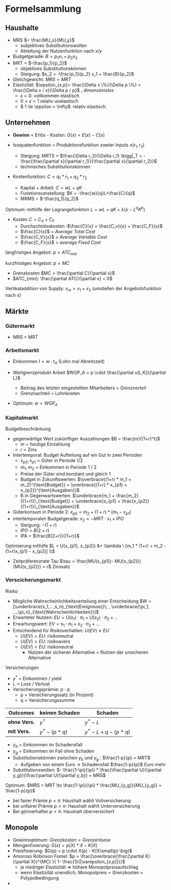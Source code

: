 # Formelsammlung

## Haushalte

- MRS $= \frac{MU_x}{MU_y}$
    - subjektives Substitutionswollen
    - Ableitung der Nutzenfunktion nach x/y
- Budgetgerade: $B = p_1 x_1+p_2 x_2$
- MRT = $-\frac{p_1}{p_2}$
    - objektives Substitutionskönnen
    - Steigung: $x_2 = -\frac{p_1}{p_2} x_1 + \frac{B}{p_2}$
- Gleichgewicht: $MRS =MRT$
- Elastizität: $\epsilon_{x,p}= \frac{\Delta x \%}{\Delta p \%} = \frac{\Delta x / x}{\Delta p / p}$ , *dimensionslos*
    - $\epsilon = 0$: vollkommen elastisch
    - $0 < \epsilon < 1$ relativ unelastisch
    - $ 1 \le \epsilon < \infty$: relativ elastisch

## Unternehmen

- **Gewinn** = Erlös - Kosten: $G(x) = E(x) - C(x)$
- Isoquatenfunktion = Produktionsfunktion zweier Inputs $x(r_1,r_2)$
    - Steigung: MRTS = $\frac{\Delta r_2}{\Delta r_1} \bigg|_T = -\frac{\frac{\partial x}{\partial r_1}}{\frac{\partial x}{\partial r_2}}$
    - technisches Substitutionskönnen

- Kostenfunktion: $C = q_1 * r_1 + q_2 * r_2$
    - Kapital + Arbeit: $C = wL+qK$
    - Funktionsumstellung: $K = -\frac{w}{q}L+\frac{C}{q}$
    - MRMS = $-\frac{q_1}{q_2}$

Optimum: mithilfe der Lagrangefunktion $L = wL+qK + \lambda (x-L^a K^b)$

- Kosten $C = C_V + C_F$
    - Durchschnitsskosten :$\frac{C}{x} = \frac{C_v}{x} + \frac{C_F}{x}$
    - $\frac{C}{x}$ = *Average Total Cost*
    - $\frac{C_V}{x}$ = *Average Variable Cost*
    - $\frac{C_F}{x}$ = *average Fixed Cost*

langfristiges Angebot: $p = ATC_{min}$

kurzfrisitges Angebot: $p = MC$

- Grenzkosten $MC = \frac{\partial C}{\partial x}$ 
- $ATC_{min}: \frac{\partial ATC}{\partial x} = 0$

Vertikaladdition von Supply: $x_m = x_1+x_2$ (umstellen der Angebotsfunktion nach x)

## Märkte

### Gütermarkt

- MRS = MRT

### Arbeitsmarkt

- Einkommen $I = w \cdot t_A$ (Lohn mal Abreitszeit) 

- Wertgrenzprodukt Arbeit $WGP_A = p \cdot \frac{\partial x(L,K)}{\partial L}$
    - Beitrag des letzten eingestellten Mitarbeiters = *Grenzvorteil*
    - Grenznachteil = Lohnkosten
- Optimum: $w = WGP_A$

### Kapitalmarkt

Budgetbeschränkung

- gegenwärtige Wert zukünftiger Auszahlungen $B = \frac{m}{(1+r)^t}$
    - *m* = heutige Einzahlung
    - *r* = Zins
- Intertemporal: Budget Aufteilung auf ein Gut in zwei Perioden
    - $x_{p2}, x_{p1}$ = Güter in Periode 1/2
    - $m_1,m_2$ = Einkommen in Periode 1 / 2
    - Preise der Güter sind konstant und gleich 1
    - Budget in Zukunftswerten: $\overbrace{(1+r) * m_1 + m_2}^{\text{Budget}} = \overbrace{(1+r) * x_{p1} + x_{p2}}^{\text{Ausgaben}}$
    - B in Gegenwartswerten: $\underbrace{m_1 + \frac{m_2}{(1+r)}}_{\text{Budget}} = \underbrace{x_{p1} + \frac{x_{p2}}{(1+r)}}_{\text{Ausgaben}}$
- Güterkonsum in Periode 2: $x_{p2} = m_2 + (1+r)*(m_1-x_{p1})$
- intertemporalen Budgetgerade: $x_2 = -MRT \cdot x_1 + IPO$ 
    - Steigung: $- (1+r)$
    - IPO = $B(2+r)$
    - IPA = $\frac{B(2+r)}{(1+r)}$

Optimierung mithilfe $L = U(x_{p1}, x_{p2}) &+ \lambda \ [m_1 * (1+r) + m_2 - (1+r)x_{p1} - x_{p2}] \\$

- Zeitpräferenzrate Tau  $\tau = \frac{MU(x_{p1})- MU(x_{p2})}{MU(x_{p2})} = r$ Zinssatz 

### Verscicherungsmarkt

Risiko

- Mögliche Wahrscheinlichkeitsverteilung einer Entscheidung $W = [\underbrace{s_1,...,s_n}_{\text{Ereignisse}}\; , \underbrace{\pi_1, ...,\pi_n}_{\text{Wahrscheinlichkeiten}}]$
- Erwarteter Nutzen: $EU = U(s_1) \cdot \pi_1 + U(s_2) \cdot \pi_2 + ...$
- Erwartungswert: $EV = s_1 \cdot \pi_1 + s_2 \cdot \pi_2 + ...$
- Entscheidend für Risikoverhalten: $U(EV) \neq EU$
    - $U(EV) = EU$: risikoneutral
    - $U(EV) > EU$: risikoavers
    - $U(EV) < EU$: risikoneutral
        - Nutzen der sicheren Alternative < Nutzen der unsicheren Alternative

Versicherungen

- $y^*$ = Einkommen / yield
- L = Loss / Verlust
- Versicherungsprämie: $p \cdot q$
    - p = Versicherungssatz (in Prozent)
    - q = Versicherungssumme

| Outcomes       | keinen Schaden | Schaden             |
| -------------- | -------------- | ------------------- |
| **ohne Vers.** | $y^*$          | $y^* -L$            |
| **mit Vers.**  | $y^*- (p*q)$   | $y^* - L+q - (p*q)$ |

- $y_b$ = Einkommen im Schadensfall
- $y_g$ = Einkommen im Fall ohne Schaden
- Substitutionskönnen zwischen $y_b$ und $y_g$ : $\frac{1-p}{p} = MRT$
    - Aufgeben von einem Euro -> Schadensfall $\frac{1-p}{p}$ Euro mehr
- Substitutionswollen: $- \frac{1-\pi}{\pi} * \frac{\frac{\partial U}{\partial y_g}}{\frac{\partial U}{\partial y_b}} = MRS$

Optimum: $MRS = MRT \to \frac{1-\pi}{\pi} * \frac{MU_{y_g}}{MU_{y_g}} = \frac{1-p}{p}$

- bei fairer Prämie $p = \pi$: Haushalt wählt Vollversicherung
- bei unfairer Prämie $p > \pi$: Haushalt wählt Unterversicherung
- Bei gönnerhafter $p < \pi$: Haushalt überversichert



## Monopole

- Gewinnoptimum: $Grenzkosten = Grenzerloese$
- Mengenfixierung: $G(x) = p(X) * X - K(X)$
- Preisfixierung: $G(p) = p \cdot X(p) - K(X\small(p) \big)$
- Amoroso Robinson Fomel:  $p = \frac{\overbrace{\frac{\partial K}{\partial X}}^{MC} }{ 1- \frac{1}{|\varepsilon_{x,p|}}}$
    - je niedriger Elastizität => höhere Monopolpreisaufschlag
    - wenn Elastizität unendlich; Monopolpreis = Grenzkosten = Polypolbedingung
- 
